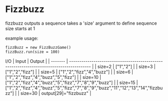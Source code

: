 # Fizzbuzz

fizzbuzz outputs a sequence
takes a 'size' argument to define sequence size
starts at 1

example usage:  
```node
fizzBuzz = new FizzBuzzGame() 
fizzBuzz.run(size = 100)
```
I/O
| Input   | Output                                                                                   |
| ------- | ---------------------------------------------------------------------------------------- |
| size=2  | ["1","2"]                                                                                |
| size=3  | ["1","2","fizz"]                                                                         |
| size=5  | ["1","2","fizz","4","buzz"]                                                              |
| size=6  | ["1","2","fizz","4","buzz","5","fizz"]                                                   |
| size=10 | ["1","2","fizz","4","buzz","5","fizz","7","8","9","buzz"]                                |
| size=15 | ["1","2","fizz","4","buzz","5","fizz","7","8","9","buzz","11","12","13","14","fizzbuzz"] |
| size=30 | output[29]="fizzbuzz"                                                                    |
